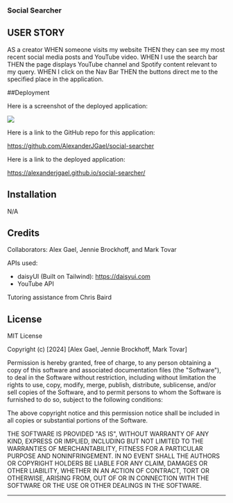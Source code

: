 ### Social Searcher

## USER STORY

AS a creator
WHEN someone visits my website
THEN they can see my most recent social media posts and YouTube video.
WHEN I use the search bar
THEN the page displays YouTube channel and Spotify content relevant to my query.
WHEN I click on the Nav Bar
THEN the buttons direct me to the specified place in the application.

##Deployment

Here is a screenshot of the deployed application:

![](./assets/)

Here is a link to the GitHub repo for this application:

https://github.com/AlexanderJGael/social-searcher

Here is a link to the deployed application:

https://alexanderjgael.github.io/social-searcher/

## Installation

N/A

## Credits

Collaborators: Alex Gael, Jennie Brockhoff, and Mark Tovar

APIs used:

- daisyUI (Built on Tailwind): https://daisyui.com
- YouTube API

Tutoring assistance from Chris Baird

## License

MIT License

Copyright (c) [2024] [Alex Gael, Jennie Brockhoff, Mark Tovar]

Permission is hereby granted, free of charge, to any person obtaining a copy
of this software and associated documentation files (the "Software"), to deal
in the Software without restriction, including without limitation the rights
to use, copy, modify, merge, publish, distribute, sublicense, and/or sell
copies of the Software, and to permit persons to whom the Software is
furnished to do so, subject to the following conditions:

The above copyright notice and this permission notice shall be included in all
copies or substantial portions of the Software.

THE SOFTWARE IS PROVIDED "AS IS", WITHOUT WARRANTY OF ANY KIND, EXPRESS OR
IMPLIED, INCLUDING BUT NOT LIMITED TO THE WARRANTIES OF MERCHANTABILITY,
FITNESS FOR A PARTICULAR PURPOSE AND NONINFRINGEMENT. IN NO EVENT SHALL THE
AUTHORS OR COPYRIGHT HOLDERS BE LIABLE FOR ANY CLAIM, DAMAGES OR OTHER
LIABILITY, WHETHER IN AN ACTION OF CONTRACT, TORT OR OTHERWISE, ARISING FROM,
OUT OF OR IN CONNECTION WITH THE SOFTWARE OR THE USE OR OTHER DEALINGS IN THE
SOFTWARE.

---
